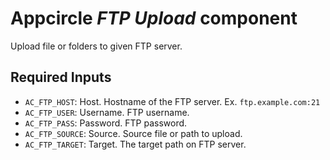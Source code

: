 # Appcircle _FTP Upload_ component

Upload file or folders to given FTP server.

## Required Inputs

- `AC_FTP_HOST`: Host. Hostname of the FTP server. Ex. `ftp.example.com:21`
- `AC_FTP_USER`: Username. FTP username.
- `AC_FTP_PASS`: Password. FTP password.
- `AC_FTP_SOURCE`: Source. Source file or path to upload.
- `AC_FTP_TARGET`: Target. The target path on FTP server.
